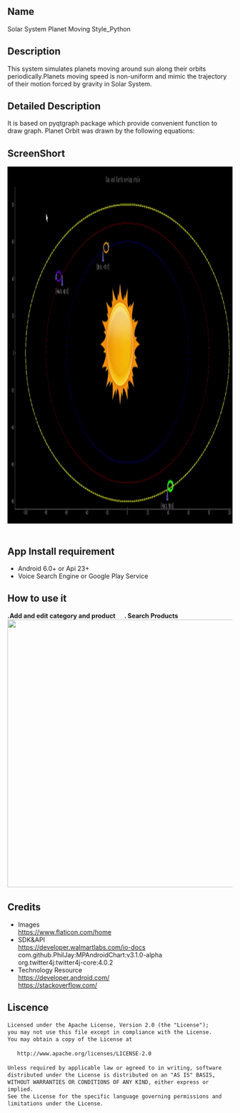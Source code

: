 ## Name
 Solar System Planet Moving Style_Python
## Description
This system simulates planets moving around sun along their orbits periodically.Planets moving speed is non-uniform and mimic the trajectory of their motion 
forced by gravity in Solar System.
## Detailed Description
It is based on pyqtgraph package which provide convenient function to draw graph.
Planet Orbit was drawn by the following equations:

## ScreenShort
<img src="https://github.com/JianqinWang01/SunAndEarthMoving_Python/blob/master/python_solar.gif" data-canonical-src="https://github.com/JianqinWang01/SunAndEarthMoving_Python/blob/master/python_solar.gif" width="1000" height="800" />&nbsp;
## App Install requirement
* Android 6.0+ or Api 23+
* Voice Search Engine or Google Play Service
## How to use it
<b>.Add and edit category and product</b> &nbsp; &nbsp;           <b>. Search Products</b><br/>
<img src="https://github.com/JianqinWang01/Inventory-App/blob/master/Images/Home.gif" data-canonical-src="https://github.com/JianqinWang01/SunAndEarthMoving_Python/blob/master/python_solar.gif" width="800" height="600" />
<br/>

## Credits
* Images<br/>
   https://www.flaticon.com/home<br/>
* SDK&API<br/>
    https://developer.walmartlabs.com/io-docs<br/>
    com.github.PhilJay:MPAndroidChart:v3.1.0-alpha<br/>
    org.twitter4j:twitter4j-core:4.0.2<br/>
* Technology Resource<br/>
  https://developer.android.com/              
   https://stackoverflow.com/
## Liscence
```
Licensed under the Apache License, Version 2.0 (the "License");
you may not use this file except in compliance with the License.
You may obtain a copy of the License at

   http://www.apache.org/licenses/LICENSE-2.0

Unless required by applicable law or agreed to in writing, software
distributed under the License is distributed on an "AS IS" BASIS,
WITHOUT WARRANTIES OR CONDITIONS OF ANY KIND, either express or implied.
See the License for the specific language governing permissions and
limitations under the License.

```
